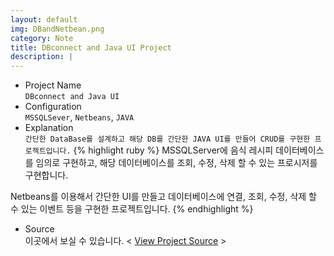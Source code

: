 ```yaml
---
layout: default
img: DBandNetbean.png
category: Note
title: DBconnect and Java UI Project
description: |
---
```

- Project Name<br>
`DBconnect and Java UI`
- Configuration<br>
`MSSQLSever`, `Netbeans`, `JAVA`
- Explanation<br>
`간단한 DataBase를 설계하고 해당 DB를 간단한 JAVA UI를 만들어 CRUD를 구현한 프로젝트입니다.`
{% highlight ruby %}
MSSQLServer에 음식 레시피 데이터베이스를 임의로 구현하고, 해당 데이터베이스를 조회, 수정, 삭제 할 수 있는 프로시저를 구현합니다.

Netbeans를 이용해서 간단한 UI를 만들고 데이터베이스에 연결, 조회, 수정, 삭제 할 수 있는 이벤트 등을 구현한 프로젝트입니다.
{% endhighlight %}

- Source<br>
이곳에서 보실 수 있습니다. < [View Project Source][source] >

[source]:https://github.com/parkjoohwan/PCodes/tree/master/DBconnect%20and%20Java%20UI
